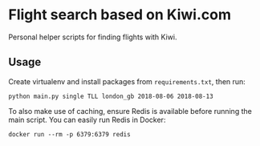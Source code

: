 # Flight search based on Kiwi.com

Personal helper scripts for finding flights with Kiwi.

## Usage

Create virtualenv and install packages from `requirements.txt`, then run:

    python main.py single TLL london_gb 2018-08-06 2018-08-13

To also make use of caching, ensure Redis is available before running the main script.
You can easily run Redis in Docker:

    docker run --rm -p 6379:6379 redis
